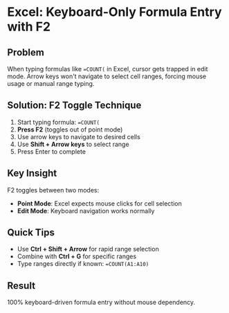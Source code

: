 # Excel: Keyboard-Only Formula Entry with F2

## Problem
When typing formulas like `=COUNT(` in Excel, cursor gets trapped in edit mode. Arrow keys won't navigate to select cell ranges, forcing mouse usage or manual range typing.

## Solution: F2 Toggle Technique

1. Start typing formula: `=COUNT(`
2. **Press F2** (toggles out of point mode)
3. Use arrow keys to navigate to desired cells
4. Use **Shift + Arrow keys** to select range
5. Press Enter to complete

## Key Insight
F2 toggles between two modes:
- **Point Mode**: Excel expects mouse clicks for cell selection
- **Edit Mode**: Keyboard navigation works normally

## Quick Tips
- Use **Ctrl + Shift + Arrow** for rapid range selection
- Combine with **Ctrl + G** for specific ranges
- Type ranges directly if known: `=COUNT(A1:A10)`

## Result
100% keyboard-driven formula entry without mouse dependency.
